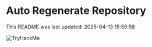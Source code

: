 # Auto Regenerate Repository

This README was last updated: 2025-04-13 15:50:58

 ![TryHackMe](https://tryhackme.com/badge/533634)